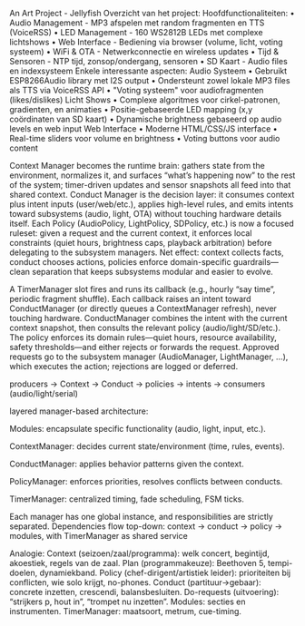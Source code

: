 An Art Project - Jellyfish
Overzicht van het project:
Hoofdfunctionaliteiten:
•	Audio Management - MP3 afspelen met random fragmenten en TTS (VoiceRSS)
•	LED Management - 160 WS2812B LEDs met complexe lichtshows
•	Web Interface - Bediening via browser (volume, licht, voting systeem)
•	WiFi & OTA - Netwerkconnectie en wireless updates
•	Tijd & Sensoren - NTP tijd, zonsop/ondergang, sensoren
•	SD Kaart - Audio files en indexsysteem
Enkele interessante aspecten:
Audio Systeem
•	Gebruikt ESP8266Audio library met I2S output
•	Ondersteunt zowel lokale MP3 files als TTS via VoiceRSS API
•	"Voting systeem" voor audiofragmenten (likes/dislikes)
Licht Shows
•	Complexe algoritmes voor cirkel-patronen, gradienten, en animaties
•	Positie-gebaseerde LED mapping (x,y coördinaten van SD kaart)
•	Dynamische brightness gebaseerd op audio levels en web input
Web Interface
•	Moderne HTML/CSS/JS interface
•	Real-time sliders voor volume en brightness
•	Voting buttons voor audio content

Context Manager becomes the runtime brain: gathers state from the environment, normalizes it, and surfaces “what’s happening now” to the rest of the system; timer-driven updates and sensor snapshots all feed into that shared context.
Conduct Manager is the decision layer: it consumes context plus intent inputs (user/web/etc.), applies high-level rules, and emits intents toward subsystems (audio, light, OTA) without touching hardware details itself.
Each Policy (AudioPolicy, LightPolicy, SDPolicy, etc.) is now a focused ruleset: given a request and the current context, it enforces local constraints (quiet hours, brightness caps, playback arbitration) before delegating to the subsystem managers.
Net effect: context collects facts, conduct chooses actions, policies enforce domain-specific guardrails—clean separation that keeps subsystems modular and easier to evolve.

A TimerManager slot fires and runs its callback (e.g., hourly “say time”, periodic fragment shuffle).
Each callback raises an intent toward ConductManager (or directly queues a ContextManager refresh), never touching hardware.
ConductManager combines the intent with the current context snapshot, then consults the relevant policy (audio/light/SD/etc.).
The policy enforces its domain rules—quiet hours, resource availability, safety thresholds—and either rejects or forwards the request.
Approved requests go to the subsystem manager (AudioManager, LightManager, …), which executes the action; rejections are logged or deferred.

 producers → Context → Conduct → policies → intents → consumers (audio/light/serial)

 layered manager-based architecture:

Modules: encapsulate specific functionality (audio, light, input, etc.).

ContextManager: decides current state/environment (time, rules, events).

ConductManager: applies behavior patterns given the context.

PolicyManager: enforces priorities, resolves conflicts between conducts.

TimerManager: centralized timing, fade scheduling, FSM ticks.

Each manager has one global instance, and responsibilities are strictly separated. Dependencies flow top-down: context → conduct → policy → modules, with TimerManager as shared service

Analogie:
Context (seizoen/zaal/programma): welk concert, begintijd, akoestiek, regels van de zaal.
Plan (programmakeuze): Beethoven 5, tempi-doelen, dynamiekband.
Policy (chef-dirigent/artistiek leider): prioriteiten bij conflicten, wie solo krijgt, no-phones.
Conduct (partituur→gebaar): concrete inzetten, crescendi, balansbesluiten.
Do-requests (uitvoering): “strijkers p, hout in”, “trompet nu inzetten”.
Modules: secties en instrumenten.
TimerManager: maatsoort, metrum, cue-timing.